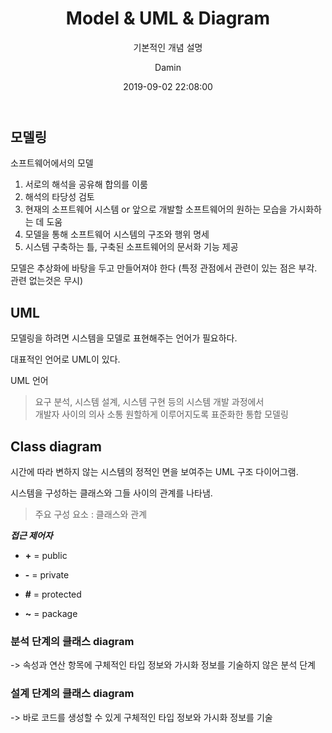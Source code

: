 ﻿---
layout:     post
title:      "Model & UML & Diagram"
subtitle:   "기본적인 개념 설명"
date:       2019-09-02 22:08:00
author:     "Damin"
header-img: "img/tag-bg.jpg"
header-mask: 0.3
catalog:    true
categories: Software_Engineering
tags:
  - Software Engineering
---

## 모델링

소프트웨어에서의 모델

1. 서로의 해석을 공유해 합의를 이룸
2. 해석의 타당성 검토
3. 현재의 소프트웨어 시스템 or 앞으로 개발할 소프트웨어의 원하는 모습을 가시화하는 데 도움
4. 모델을 통해 소프트웨어 시스템의 구조와 행위 명세
5. 시스템 구축하는 틀, 구축된 소프트웨어의 문서화 기능 제공

모델은 추상화에 바탕을 두고 만들어져야 한다 (특정 관점에서 관련이 있는 점은 부각. 관련 없는것은 무시)

## UML

모델링을 하려면 시스템을 모델로 표현해주는 언어가 필요하다.

대표적인 언어로 UML이 있다.

UML 언어

> 요구 분석, 시스템 설계, 시스템 구현 등의 시스템 개발 과정에서 <br>
개발자 사이의 의사 소통 원할하게 이루어지도록 표준화한 통합 모델링

## Class diagram

시간에 따라 변하지 않는 시스템의 정적인 면을 보여주는 UML 구조 다이어그램.

시스템을 구성하는 클래스와 그들 사이의 관계를 나타냄.

> 주요 구성 요소 : 클래스와 관계

***접근 제어자***

- **+** = public

- **-** = private

- **#** = protected

- **~** = package

### 분석 단계의 클래스 diagram

-> 속성과 연산 항목에 구체적인 타입 정보와 가시화 정보를 기술하지 않은 분석 단계

### 설계 단계의 클래스 diagram

-> 바로 코드를 생성할 수 있게 구체적인 타입 정보와 가시화 정보를 기술
